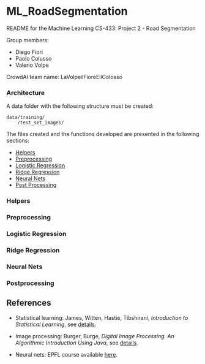 # ML_RoadSegmentation

README for the Machine Learning CS-433: Project 2 - Road Segmentation

Group members: 
- Diego Fiori
- Paolo Colusso 
- Valerio Volpe

CrowdAI team name: LaVolpeilFioreEilColosso

### Architecture

A data folder with the following structure must be created:

```
data/training/
    /test_set_images/
```

The files created and the functions developed are presented in the following sections:

* [Helpers](#helpers)
* [Preprocessing](#prepr)
* [Logistic Regression](#logistic)
* [Ridge Regression](#ridge)
* [Neural Nets](#cnn)
* [Post Processing](#pp)

### <a name="helpers"></a>Helpers
### <a name="prepr"></a>Preprocessing
### <a name="logistic"></a>Logistic Regression
### <a name="ridge"></a>Ridge Regression
### <a name="cnn"></a>Neural Nets
### <a name="pp"></a>Postprocessing


## References

+ Statistical learning: James, Witten, Hastie, Tibshirani, *Introduction to Statistical Learning*, see [details](https://www-bcf.usc.edu/~gareth/ISL/).

+ Image processing: Burger, Burge, *Digital Image Processing. An Algorithmic Introduction Using Java*, see [details](https://www.springer.com/de/book/9781447166832).

+ Neural nets: EPFL course available [here](https://fleuret.org/ee559-2018/dlc/).
